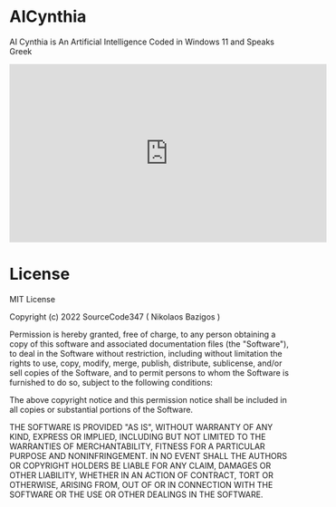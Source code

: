 # AICynthia
AI Cynthia is An Artificial Intelligence Coded in Windows 11 and Speaks Greek

<iframe width="560" height="315" src="https://www.youtube.com/embed/49WWfwpwYdY" title="YouTube video player" frameborder="0" allow="accelerometer; autoplay; clipboard-write; encrypted-media; gyroscope; picture-in-picture" allowfullscreen></iframe>

# License

MIT License

Copyright (c) 2022 SourceCode347 ( Nikolaos Bazigos )

Permission is hereby granted, free of charge, to any person obtaining a copy
of this software and associated documentation files (the "Software"), to deal
in the Software without restriction, including without limitation the rights
to use, copy, modify, merge, publish, distribute, sublicense, and/or sell
copies of the Software, and to permit persons to whom the Software is
furnished to do so, subject to the following conditions:

The above copyright notice and this permission notice shall be included in all
copies or substantial portions of the Software.

THE SOFTWARE IS PROVIDED "AS IS", WITHOUT WARRANTY OF ANY KIND, EXPRESS OR
IMPLIED, INCLUDING BUT NOT LIMITED TO THE WARRANTIES OF MERCHANTABILITY,
FITNESS FOR A PARTICULAR PURPOSE AND NONINFRINGEMENT. IN NO EVENT SHALL THE
AUTHORS OR COPYRIGHT HOLDERS BE LIABLE FOR ANY CLAIM, DAMAGES OR OTHER
LIABILITY, WHETHER IN AN ACTION OF CONTRACT, TORT OR OTHERWISE, ARISING FROM,
OUT OF OR IN CONNECTION WITH THE SOFTWARE OR THE USE OR OTHER DEALINGS IN THE
SOFTWARE.
